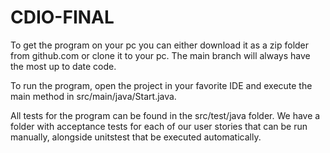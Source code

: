 # CDIO-FINAL

To get the program on your pc you can either download it as a zip folder from github.com or clone it to your pc. The main branch will always have the most up to date code.

To run the program, open the project in your favorite IDE and execute the main method in src/main/java/Start.java.

All tests for the program can be found in the src/test/java folder. We have a folder with acceptance tests for each of our user stories that can be run manually, alongside unitstest that be executed automatically.

